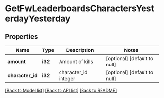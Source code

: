 # GetFwLeaderboardsCharactersYesterdayYesterday

## Properties
Name | Type | Description | Notes
------------ | ------------- | ------------- | -------------
**amount** | **i32** | Amount of kills | [optional] [default to null]
**character_id** | **i32** | character_id integer | [optional] [default to null]

[[Back to Model list]](../README.md#documentation-for-models) [[Back to API list]](../README.md#documentation-for-api-endpoints) [[Back to README]](../README.md)


